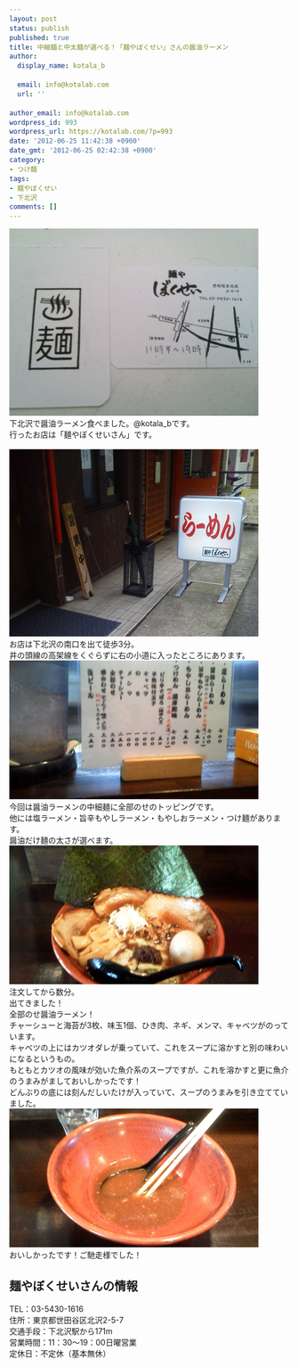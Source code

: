 ```yaml
---
layout: post
status: publish
published: true
title: 中細麺と中太麺が選べる！「麺やぼくせい」さんの醤油ラーメン
author:
  display_name: kotala_b

  email: info@kotalab.com
  url: ''

author_email: info@kotalab.com
wordpress_id: 993
wordpress_url: https://kotalab.com/?p=993
date: '2012-06-25 11:42:38 +0900'
date_gmt: '2012-06-25 02:42:38 +0900'
category:
- つけ麺
tags:
- 麺やぼくせい
- 下北沢
comments: []
---
```

<p><a href="/wp-content/uploads/ramen_120625_05.jpg" target="_blank"><img src="/wp-content/uploads/ramen_120625_05.jpg" alt="" title="ramen_120625_05" width="448" height="336" class="alignnone size-full wp-image-999" /></a><br />
下北沢で醤油ラーメン食べました。@kotala_bです。<br />
行ったお店は「麺やぼくせいさん」です。<br />
<!--more--><br />
<a href="/wp-content/uploads/ramen_120625_01.jpg" target="_blank"><img src="/wp-content/uploads/ramen_120625_01.jpg" alt="" title="ramen_120625_01" width="448" height="336" class="alignnone size-full wp-image-995" /></a><br />
お店は下北沢の南口を出て徒歩3分。<br />
井の頭線の高架線をくぐらずに右の小道に入ったところにあります。<br />
<a href="/wp-content/uploads/ramen_120625_02.jpg" target="_blank"><img src="/wp-content/uploads/ramen_120625_02.jpg" alt="" title="ramen_120625_02" width="448" height="249" class="alignnone size-full wp-image-996" /></a><br />
今回は醤油ラーメンの中細麺に全部のせのトッピングです。<br />
他には塩ラーメン・旨辛もやしラーメン・もやしおラーメン・つけ麺があります。<br />
醤油だけ麺の太さが選べます。<br />
<a href="/wp-content/uploads/ramen_120625_03.jpg" target="_blank"><img src="/wp-content/uploads/ramen_120625_03.jpg" alt="" title="ramen_120625_03" width="448" height="249" class="alignnone size-full wp-image-997" /></a><br />
注文してから数分。<br />
出てきました！<br />
全部のせ醤油ラーメン！<br />
チャーシューと海苔が3枚、味玉1個、ひき肉、ネギ、メンマ、キャベツがのっています。<br />
キャベツの上にはカツオダレが乗っていて、これをスープに溶かすと別の味わいになるというもの。<br />
もともとカツオの風味が効いた魚介系のスープですが、これを溶かすと更に魚介のうまみがましておいしかったです！<br />
どんぶりの底には刻んだしいたけが入っていて、スープのうまみを引き立てていました。<br />
<a href="/wp-content/uploads/ramen_120625_04.jpg" target="_blank"><img src="/wp-content/uploads/ramen_120625_04.jpg" alt="" title="ramen_120625_04" width="448" height="249" class="alignnone size-full wp-image-994" /></a><br />
おいしかったです！ご馳走様でした！</p>
<h2>麺やぼくせいさんの情報</h2>
<p>TEL：03-5430-1616<br />
住所：東京都世田谷区北沢2-5-7<br />
交通手段：下北沢駅から171m<br />
営業時間：11：30～19：00日曜営業<br />
定休日：不定休（基本無休）</p>
